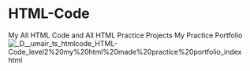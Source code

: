 # HTML-Code
My All HTML Code and All HTML Practice Projects
My Practice Portfolio
![_D__umair_ts_htmlcode_HTML-Code_level2%20my%20html%20made%20practice%20portfolio_index html](https://github.com/umair7228/HTML-Code/assets/154393500/7310c1e2-38ba-4823-be71-3312c49eb0dd)
